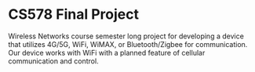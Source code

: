 # CS578 Final Project
Wireless Networks course semester long project for developing a device that utilizes 4G/5G, WiFi, WiMAX, or Bluetooth/Zigbee for communication. 
Our device works with WiFi with a planned feature of cellular communication and control.
